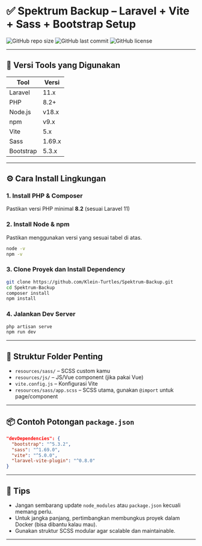 # ✅ Spektrum Backup – Laravel + Vite + Sass + Bootstrap Setup

![GitHub repo size](https://img.shields.io/github/repo-size/Klein-Turtles/Spektrum-Backup?style=for-the-badge)
![GitHub last commit](https://img.shields.io/github/last-commit/Klein-Turtles/Spektrum-Backup?style=for-the-badge)
![GitHub license](https://img.shields.io/github/license/Klein-Turtles/Spektrum-Backup?style=for-the-badge)

---

## 🧱 Versi Tools yang Digunakan

| Tool            | Versi     |
|-----------------|-----------|
| Laravel         | 11.x      |
| PHP             | 8.2+      |
| Node.js         | v18.x     |
| npm             | v9.x      |
| Vite            | 5.x       |
| Sass            | 1.69.x    |
| Bootstrap       | 5.3.x     |

---

## ⚙️ Cara Install Lingkungan

### 1. Install PHP & Composer  
Pastikan versi PHP minimal **8.2** (sesuai Laravel 11)

### 2. Install Node & npm  
Pastikan menggunakan versi yang sesuai tabel di atas.

```bash
node -v
npm -v
```

### 3. Clone Proyek dan Install Dependency

```bash
git clone https://github.com/Klein-Turtles/Spektrum-Backup.git
cd Spektrum-Backup
composer install
npm install
```

### 4. Jalankan Dev Server

```bash
php artisan serve
npm run dev
```

---

## 📁 Struktur Folder Penting

- `resources/sass/` – SCSS custom kamu  
- `resources/js/` – JS/Vue component (jika pakai Vue)  
- `vite.config.js` – Konfigurasi Vite  
- `resources/sass/app.scss` – SCSS utama, gunakan `@import` untuk page/component  

---

## 📦 Contoh Potongan `package.json`

```json
"devDependencies": {
  "bootstrap": "^5.3.2",
  "sass": "^1.69.0",
  "vite": "^5.0.0",
  "laravel-vite-plugin": "^0.8.0"
}
```

---

## 📌 Tips

- Jangan sembarang update `node_modules` atau `package.json` kecuali memang perlu.  
- Untuk jangka panjang, pertimbangkan membungkus proyek dalam Docker (bisa dibantu kalau mau).  
- Gunakan struktur SCSS modular agar scalable dan maintainable.

---

